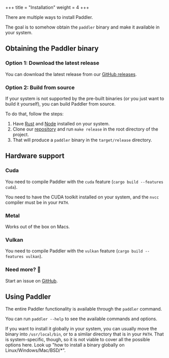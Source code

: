 +++
title = "Installation"
weight = 4
+++

There are multiple ways to install Paddler. 

The goal is to somehow obtain the `paddler` binary and make it available in your system.

## Obtaining the Paddler binary

### Option 1: Download the latest release

You can download the latest release from our [GitHub releases](https://github.com/intentee/paddler/releases).

### Option 2: Build from source

If your system is not supported by the pre-built binaries (or you just want to build it yourself), you can build Paddler from source.

To do that, follow the steps:

1. Have [Rust](https://www.rust-lang.org/) and [Node](https://nodejs.org/en) installed on your system.
2. Clone our [repository](https://github.com/intentee/paddler) and run `make release` in the root directory of the project.
3. That will produce a `paddler` binary in the `target/release` directory.

## Hardware support

### Cuda 

You need to compile Paddler with the `cuda` feature (`cargo build --features cuda`). 

You need to have the CUDA toolkit installed on your system, and the `nvcc` compiler must be in your `PATH`.

### Metal

Works out of the box on Macs.

### Vulkan

You need to compile Paddler with the `vulkan` feature (`cargo build --features vulkan`).

### Need more? 🙂

Start an issue on [GitHub](https://github.com/intentee/paddler/issues).

## Using Paddler

The entire Paddler functionality is available through the `paddler` command.

You can run `paddler --help` to see the available commands and options.

If you want to install it globally in your system, you can usually move the binary into `/usr/local/bin`, or to a
similar directory that is in your `PATH`. That is system-specific, though, so it is not viable to cover all the
possible options here. Look up "how to install a binary globally on Linux/Windows/Mac/BSD/*".
